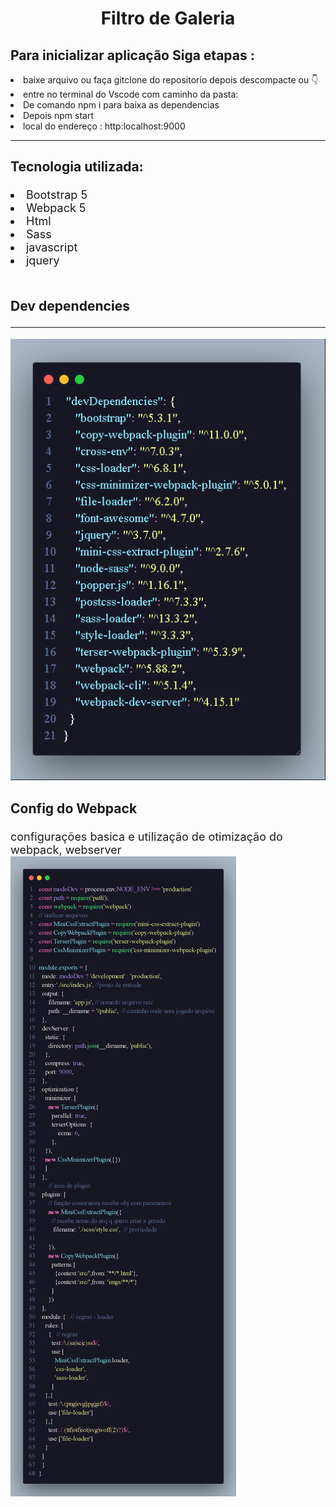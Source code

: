 <h1 align="center"> Filtro de Galeria</h1>
 <div>
  <h2> Para inicializar aplicação Siga etapas :</h2> 

  <li>baixe arquivo ou faça gitclone do repositorio depois descompacte ou 👇</li>
  <li>entre no terminal do Vscode com caminho da pasta:</li>
 <li>De comando npm i para baixa as dependencias </li>
 <li>Depois npm start </li>
 <li>local do endereço : http:localhost:9000</li>
 </div>
</section>
<hr>
<section style="font-size:18px;">
<h3>Tecnologia utilizada:</h3>

<li>Bootstrap 5
<li>Webpack 5
<li> Html
<li> Sass
<li> javascript
<li> jquery
<section style="font-size:18px;">

</section>
<br>
<section style="font-size:18px;">
 <h3>Dev dependencies </h3>
 <hr>
<img src="./img/dependecie.png">

<h3>Config do Webpack </h3>
<p>configurações basica e utilização de otimização do webpack, webserver
<img src="./img/configwebpack.png">
</section>

